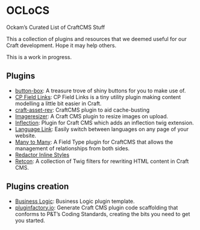 # OCLoCS
Ockam’s Curated List of CraftCMS Stuff

This a collection of plugins and resources that we deemed useful for our Craft development. Hope it may help others. 

This is a work in progress.

## Plugins
- [button-box](http://plugins.supercooldesign.co.uk/plugin/button-box): A treasure trove of shiny buttons for you to make use of.
- [CP Field Links](https://github.com/mmikkel/CpFieldLinks-Craft): CP Field Links is a tiny utility plugin making content modelling a little bit easier in Craft.
- [craft-asset-rev](https://github.com/clubstudioltd/craft-asset-rev): CraftCMS plugin to aid cache-busting
- [Imageresizer](https://github.com/engram-design/ImageResizer): A Craft CMS plugin to resize images on upload.
- [Inflection](https://github.com/lukeholder/craft-inflect): Plugin for Craft CMS which adds an inflection twig extension.
- [Language Link](https://github.com/lindseydiloreto/craft-languagelink): Easily switch between languages on any page of your website.
- [Many to Many](https://github.com/page-8/craft-manytomany): A Field Type plugin for CraftCMS that allows the management of relationships from both sides.
- [Redactor Inline Styles](https://github.com/carlcs/craft-redactorinlinestyles)
- [Retcon](https://github.com/mmikkel/RetconHTML-Craft): A collection of Twig filters for rewriting HTML content in Craft CMS.

## Plugins creation
- [Business Logic](https://github.com/lindseydiloreto/craft-businesslogic): Business Logic plugin template.
- [pluginfactory.io](https://pluginfactory.io/): Generate Craft CMS plugin code scaffolding that conforms to P&T’s Coding Standards, creating the bits you need to get you started.
